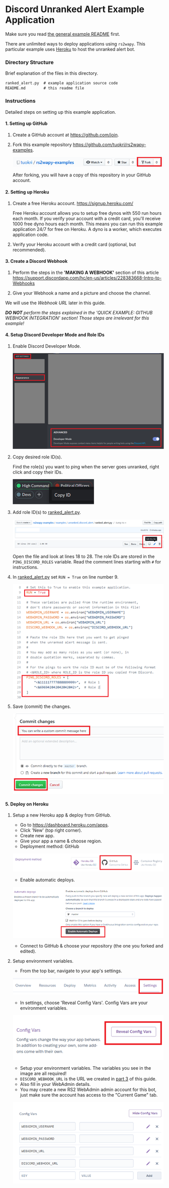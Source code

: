 # Discord Unranked Alert Example Application

Make sure you read [the general example README](../../README.md) first.

There are unlimited ways to deploy applications using `rs2wapy`.
This particular example uses [Heroku](https://www.heroku.com/)
to host the unranked alert bot.

### Directory Structure
Brief explanation of the files in this directory.
```
ranked_alert.py  # example application source code
README.md        # this readme file
```

### Instructions
Detailed steps on setting up this example application.

#### 1. Setting up GitHub
1. Create a GitHub account at https://github.com/join.

2. Fork this example repository https://github.com/tuokri/rs2wapy-examples.
    
    ![Fork Examples](../images/github_fork_examples.png)
    
    After forking, you will have a copy of this repository
    in your GitHub account.

#### 2. Setting up Heroku
1. Create a free Heroku account. https://signup.heroku.com/

    Free Heroku account allows you to setup free dynos with
    550 run hours each month. If you verify your account 
    with a credit card, you'll receive 1000 free dyno hours 
    each month. This means you can run this example application
    24/7 for free on Heroku. A dyno is a worker, which
    executes application code.

2. Verify your Heroku account with a credit card
(optional, but recommended).

#### 3. Create a Discord Webhook
1. Perform the steps in the **'MAKING A WEBHOOK'** section of this article
https://support.discordapp.com/hc/en-us/articles/228383668-Intro-to-Webhooks

2. Give your Webhook a name and a picture and choose the channel.

We will use the *Webhook URL* later in this guide.

_**DO NOT** perform the steps explained in the
'QUICK EXAMPLE: GITHUB WEBHOOK INTEGRATION' section!
Those steps are irrelevant for this example!_

#### 4. Setup Discord Developer Mode and Role IDs
1. Enable Discord Developer Mode.
    
    ![Developer Mode](../images/discord_advanced_mode.png)

2. Copy desired role ID(s).
    
    Find the role(s) you want to ping when the server
    goes unranked, right click and copy their IDs.
    
    ![Role ID](../images/discord_get_copy_role_id.png)    

3. Add role ID(s) to [ranked_alert.py](ranked_alert.py).

    ![Edit The File](../images/github_edit_unranked_alert.png)

    Open the file and look at lines 18 to 28.
    The role IDs are stored in the `PING_DISCORD_ROLES` variable.
    Read the comment lines starting with `#` for instructions.
    
4. In [ranked_alert.py](ranked_alert.py) set `RUN = True`
on line number 9.

    ![Edits](../images/github_unranked_alert_changes.png)

5. Save (commit) the changes.

    ![Save Changes](../images/github_commit_unranked_alert_changes.png)

#### 5. Deploy on Heroku
1. Setup a new Heroku app & deploy from GitHub.

    - Go to https://dashboard.heroku.com/apps.
    - Click 'New' (top right corner).
    - Create new app.
    - Give your app a name & choose region.
    - Deployment method: GitHub
    
    ![Deploy](../images/heroku_deployment_method_github.png)

    - Enable automatic deploys.
    
    ![Automatic Deploys](../images/heroku_enable_automatic_deploys.png)

    - Connect to GitHub & choose your repository
    (the one you forked and edited).

2. Setup environment variables.

    - From the top bar, navigate to your app's settings.
    
    ![App Settings](../images/heroku_app_settings.png)
    
    - In settings, choose 'Reveal Config Vars'. Config Vars are your
    environment variables.
    
    ![Config Vars](../images/heroku_reveal_config_vars.png)
    
    - Setup your environment variables. The variables you see in the image
    are all required! 
    - `DISCORD_WEBHOOK_URL` is the URL we created in [part 3](#3-create-a-discord-webhook) of this guide.
    - Also fill in your WebAdmin details.
    - You may create a new RS2 WebAdmin admin account for this bot, just make
    sure the account has access to the "Current Game" tab.
    
    ![Setup Config Vars](../images/heroku_setup_config_vars.png)
